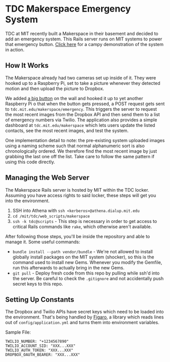 # TDC Makerspace Emergency System
TDC at MIT recently built a Makerspace in their basement and decided to add an emergency system.  This Rails server runs on MIT systems to power that emergency button. [Click here](https://youtu.be/eXu26cHRDBs) for a campy demonstration of the system in action.

## How It Works
The Makerspace already had two cameras set up inside of it.  They were hooked up to a Raspberry Pi, set to take a picture whenever they detected motion and then upload the picture to Dropbox.  

We added [a big button](https://github.com/theta-delta-chi/makerspace/blob/master/docs/fuck_it.JPG) on the wall and hooked it up to yet another Raspberry Pi o that when the button gets pressed, a POST request gets sent to `tdc.mit.edu/makerspace/emergency`.  This triggers the server to request the most recent images from the Dropbox API and then send them to a list of emergency numbers via Twilio. The application also provides a simple dashboard at `tdc.mit.edu/makerspace` which lets users update the listed contacts, see the most recent images, and test the system. 

One implementation detail to note: the pre-existing system uploaded images using a naming scheme such that normal alphanumeric sort is also chronologically ordered.  We therefore find the most recent image by just grabbing the last one off the list.  Take care to follow the same pattern if using this code directly.

## Managing the Web Server
The Makerspace Rails server is hosted by MIT within the TDC locker.  Assuming you have access rights to said locker, these steps will get you into the environment.

1. SSH into Athena with `ssh <kerberos>@athena.dialup.mit.edu`
2. `cd /mit/tdc/web_scripts/makerspace`
3. `ssh -k tdc@scripts` - This step is necessary in order to get access to critical Rails commands like `rake`, which otherwise aren't available.

After following those steps, you'll be inside the repository and able to manage it.  Some useful commands:

- `bundle install --path vendor/bundle` - We're not allowed to install globally install packages on the MIT system (shocker), so this is the command used to install new Gems.  Whenever you modify the Gemfile, run this afterwards to actually bring in the new Gems.
- `git pull` - Deploy fresh code from this repo by pulling while ssh'd into the server. Be careful to check the `.gitignore` and not accidentally push secret keys to this repo.

## Setting Up Constants
The Dropbox and Twilio APIs have secret keys which need to be loaded into the environment.  That's being handled by [Figaro](https://github.com/laserlemon/figaro), a library which reads lines out of `config/application.yml` and turns them into environment variables.

Sample File:
```
TWILIO_NUMBER: "+1234567890"
TWILIO_ACCOUNT_SID: "XXX...XXX"
TWILIO_AUTH_TOKEN: "XXX...XXX"
DROPBOX_OAUTH_BEARER: "XXX...XXX"
```
